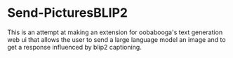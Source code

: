 ﻿# Send-PicturesBLIP2
This is an attempt at making an extension for oobabooga's text generation web ui that allows the user to send a large language model an image and to get a response influenced by blip2 captioning.
